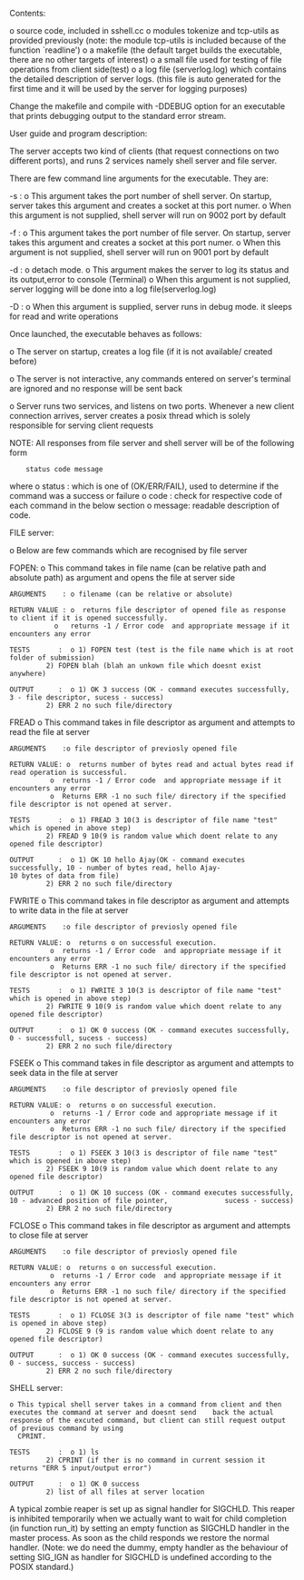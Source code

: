 
Contents:

o  source code, included in sshell.cc
o  modules tokenize and tcp-utils as provided previously (note: the module tcp-utils is included because of the function    `readline')
o  a makefile (the default target builds the executable, there are no other targets of interest)
o  a small file used for testing of file operations from client side(test)
o  a log file (serverlog.log) which contains the detailed description of server logs. (this file is auto generated for the    first time and    it will be used by the server for logging purposes) 



Change the makefile and compile with -DDEBUG option for an executable
that prints debugging output to the standard error stream.


User guide and program description:

The server accepts two kind of clients (that request connections on two different ports), and runs 2 services namely shell server and file server.


There are few command line arguments for the executable. 
They are:

-s : o This argument takes the port number of shell server. On startup, server takes this argument and creates a socket at         this port numer.
     o When this argument is not supplied, shell server will run on 9002 port by default
 
-f : o  This argument takes the port number of file server. On startup, server takes this argument and creates a socket at          this port numer.
     o  When this argument is not supplied, shell server will run on 9001 port by default

-d : o detach mode.
     o This argument makes the server to log its status and its output,error to console (Terminal)
     o When this argument is not supplied, server logging will be done into a log file(serverlog.log)

-D : o When this argument is supplied, server runs in debug mode. it sleeps for read and write operations

 
Once launched, the executable behaves as follows:



o  The server on startup, creates a log file (if it is not available/ created before) 

o  The server is not interactive, any commands entered on server's terminal are ignored and no response will be sent back

o  Server runs two services, and listens on two ports. Whenever a new client connection arrives, server creates a posix    thread which is solely responsible for serving client requests

NOTE: All responses from file server and shell server will be of the following form

		status code message

where o  status : which is one of (OK/ERR/FAIL), used to determine if the command was a success or failure
      o  code   : check for respective code of each command in the below section
      o  message: readable description of code.

FILE server:

o  Below are few commands which are recognised by file server

FOPEN: o  This command takes in file name (can be relative path and absolute path) as argument and opens the file at server 
	  side 
	
	ARGUMENTS    : o filename (can be relative or absolute)

	RETURN VALUE : o  returns file descriptor of opened file as response to client if it is opened successfully.
		       o   returns -1 / Error code  and appropriate message if it encounters any error	
	
	TESTS       :  o 1) FOPEN test (test is the file name which is at root folder of submission)
			 2) FOPEN blah (blah an unkown file which doesnt exist anywhere)

	OUTPUT      :  o 1) OK 3 success (OK - command executes successfully, 3 - file descriptor, sucess - success)
			 2) ERR 2 no such file/directory
	 

FREAD o  This command takes in file descriptor as argument and attempts to read the file at server
	
	ARGUMENTS    :o file descriptor of previosly opened file

	RETURN VALUE: o  returns number of bytes read and actual bytes read if read operation is successful.
		      o  returns -1 / Error code  and appropriate message if it encounters any error	
		      o  Returns ERR -1 no such file/ directory if the specified file descriptor is not opened at server.

	TESTS       :  o 1) FREAD 3 10(3 is descriptor of file name "test" which is opened in above step)
			 2) FREAD 9 10(9 is random value which doent relate to any opened file descriptor)

	OUTPUT      :  o 1) OK 10 hello Ajay(OK - command executes successfully, 10 - number of bytes read, hello Ajay- 			            10 bytes of data from file)
			 2) ERR 2 no such file/directory	


FWRITE  o  This command takes in file descriptor as argument and attempts to write data in the file at server
	
	ARGUMENTS    :o file descriptor of previosly opened file

	RETURN VALUE: o  returns o on successful execution.
		      o  returns -1 / Error code  and appropriate message if it encounters any error	
		      o  Returns ERR -1 no such file/ directory if the specified file descriptor is not opened at server.

	TESTS       :  o 1) FWRITE 3 10(3 is descriptor of file name "test" which is opened in above step)
			 2) FWRITE 9 10(9 is random value which doent relate to any opened file descriptor)

	OUTPUT      :  o 1) OK 0 success (OK - command executes successfully, 0 - successfull, sucess - success)
			 2) ERR 2 no such file/directory


FSEEK  o  This command takes in file descriptor as argument and attempts to seek data in the file at server
	
	ARGUMENTS    :o file descriptor of previosly opened file

	RETURN VALUE: o  returns o on successful execution.
		      o  returns -1 / Error code and appropriate message if it encounters any error	
		      o  Returns ERR -1 no such file/ directory if the specified file descriptor is not opened at server.

	TESTS       :  o 1) FSEEK 3 10(3 is descriptor of file name "test" which is opened in above step)
			 2) FSEEK 9 10(9 is random value which doent relate to any opened file descriptor)

	OUTPUT      :  o 1) OK 10 success (OK - command executes successfully, 10 - advanced position of file pointer, 			    sucess - success)
			 2) ERR 2 no such file/directory

FCLOSE  o  This command takes in file descriptor as argument and attempts to close file at server
	
	ARGUMENTS    :o file descriptor of previosly opened file

	RETURN VALUE: o  returns o on successful execution.
		      o  returns -1 / Error code  and appropriate message if it encounters any error	
		      o  Returns ERR -1 no such file/ directory if the specified file descriptor is not opened at server.

	TESTS       :  o 1) FCLOSE 3(3 is descriptor of file name "test" which is opened in above step)
			 2) FCLOSE 9 (9 is random value which doent relate to any opened file descriptor)

	OUTPUT      :  o 1) OK 0 success (OK - command executes successfully, 0 - success, success - success)
			 2) ERR 2 no such file/directory
	
SHELL server:

	o This typical shell server takes in a command from client and then executes the command at server and doesnt send 	  back the actual response of the excuted command, but client can still request output of previous command by using
	  CPRINT. 

	TESTS       :  o 1) ls 
			 2) CPRINT (if ther is no command in current session it returns "ERR 5 input/output error")

	OUTPUT      :  o 1) OK 0 success
			 2) list of all files at server location


A typical zombie reaper is set up as signal handler for SIGCHLD.  This
reaper is inhibited temporarily when we actually want to wait for
child completion (in function run_it) by setting an empty function as
SIGCHLD handler in the master process.  As soon as the child responds
we restore the normal handler. (Note: we do need the dummy, empty
handler as the behaviour of setting SIG_IGN as handler for SIGCHLD is
undefined according to the POSIX standard.)
